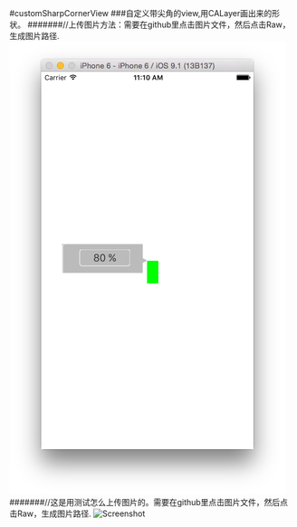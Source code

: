#customSharpCornerView
###自定义带尖角的view,用CALayer画出来的形状。
#######//上传图片方法：需要在github里点击图片文件，然后点击Raw，生成图片路径.
![screenshot](https://raw.githubusercontent.com/wangyingbo/customSharpCornerView/master/screenshot.png)
#######//这是用测试怎么上传图片的。需要在github里点击图片文件，然后点击Raw，生成图片路径.
![Screenshot](https://raw.github.com/onevcat/VVDocumenter-Xcode/master/ScreenShot.gif)
